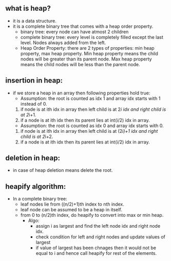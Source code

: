 ## what is heap?

- it is a data structure.
- it is a complete binary tree that comes with a heap order property.
  - binary tree: every node can have atmost 2 children
  - complete binary tree: every level is completely filled except the last level. Nodes always added from the left.
  - Heap Order Property: there are 2 types of properties: min heap property, max heap property. Min heap property means the child nodes will be greater than its parent node. Max heap property means the child nodes will be less than the parent node.

## insertion in heap:
- if we store a heap in an array then following properties hold true:
  - Assumption: the root is counted as idx 1 and array idx starts with 1 instead of 0.
  1. if node is at ith idx in array then left child is at 2*i idx and right child is at 2*i+1.
  2. if a node is at ith idx then its parent lies at int(i/2) idx in array.
  - Assumption: the root is counted as idx 0 and array idx starts with 0.
  1. if node is at ith idx in array then left child is at (2*i)+1 idx and right child is at 2*i+2.
  2. if a node is at ith idx then its parent lies at int(i/2) idx in array.

## deletion in heap:
- in case of heap deletion means delete the root.

## heapify algorithm:
- In a complete binary tree:
  - leaf nodes lie from ((n/2)+1)th index to nth index.
  - leaf node can be assumed to be a heap in itself.
  - from 0 to (n/2)th index, do heapify to convert into max or min heap.
    - Algo:
      - assign i as largest and find the left node idx and right node idx.
      - check condition for left and right nodes and update values of largest
      - if value of largest has been chnages then it would not be equal to i and hence call heapify for rest of the elements.